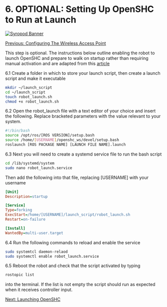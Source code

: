 # 6. OPTIONAL: Setting Up OpenSHC to Run at Launch

[![Syropod Banner](https://i.imgur.com/QyMTwG3.jpg "CSIRO Robotics")](https://research.csiro.au/robotics/)

[Previous: Configuring The Wireless Access Point](shc_raspi4_configure_AP.md)

This step is optional. The instructions below outline enabling the robot to launch OpenSHC and prepare to walk on startup rather than requiring manual activation and are adapted from this [article](https://risc.readthedocs.io/2-auto-service-start-afer-boot.html)

6.1 Create a folder in which to store your launch script, then create a launch script and make it executable

```bash
mkdir ~/launch_script
cd ~/launch_script
touch robot_launch.sh
chmod +x robot_launch.sh
```

6.2 Open the robot_launch file with a text editor of your choice and insert the following. Replace bracketed parameters with the value relevant to your system.

```bash
#!/bin/bash
source /opt/ros/[ROS VERSION]/setup.bash
source /home/[USERNAME]/openshc_ws/devel/setup.bash
roslaunch [ROS PACKAGE NAME] [LAUNCH FILE NAME].launch
```

6.3 Next you will need to create a systemd service file to run the bash script

```bash
cd /lib/systemd/system
sudo nano robot_launch.service
```

Then add the following into that file, replacing [USERNAME] with your username

```ini
[Unit]
Description=startup

[Service]
Type=forking
ExecStart=/home/[USERNAME]/launch_script/robot_launch.sh
Restart=on-failure

[Install]
WantedBy=multi-user.target
```

6.4 Run the following commands to reload and enable the service

```bash
sudo systemtcl daemon-relaod
sudo systemctl enable robot_launch.service
```

6.5 Reboot the robot and check that the script activated by typing

```bash
rostopic list
```

into the terminal. If the list is not empty the script should run as expected when it receives controller input.

[Next: Launching OpenSHC](shc_raspi4_launch.md)
